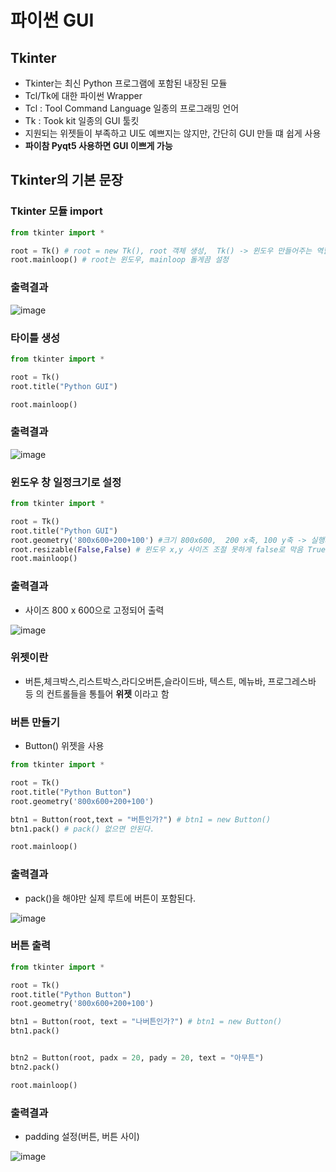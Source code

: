 # 파이썬 GUI

## Tkinter
- Tkinter는 최신 Python 프로그램에 포함된 내장된 모듈
- Tcl/Tk에 대한 파이썬 Wrapper
- Tcl : Tool Command Language 일종의 프로그래밍 언어
- Tk : Took kit 일종의 GUI 툴킷
- 지원되는 위젯들이 부족하고 UI도 예쁘지는 않지만, 간단히 GUI 만들 떄 쉽게 사용
- **파이참 Pyqt5 사용하면 GUI 이쁘게 가능**

## Tkinter의 기본 문장
### Tkinter 모듈 import
```py
from tkinter import *

root = Tk() # root = new Tk(), root 객체 생성,  Tk() -> 윈도우 만들어주는 역할
root.mainloop() # root는 윈도우, mainloop 돌게끔 설정

```

### 출력결과
![image](https://user-images.githubusercontent.com/82345970/166200466-11d95e03-b6ce-4725-b35a-5fffdf423fa6.png)

### 타이틀 생성
```py
from tkinter import *

root = Tk() 
root.title("Python GUI")

root.mainloop() 
```
### 출력결과
![image](https://user-images.githubusercontent.com/82345970/166200718-194fd414-6c13-4a56-97a9-d967f677dcbf.png)


### 윈도우 창 일정크기로 설정
```py
from tkinter import *

root = Tk() 
root.title("Python GUI")
root.geometry('800x600+200+100') #크기 800x600,  200 x축, 100 y축 -> 실행시 특정위치에 고정되서 나오게 해줌
root.resizable(False,False) # 윈도우 x,y 사이즈 조절 못하게 false로 막음 True로 하면 변경 가능
root.mainloop() 

```

### 출력결과
- 사이즈 800 x 600으로 고정되어 출력

![image](https://user-images.githubusercontent.com/82345970/166200947-8230439e-de6b-466c-9e27-994083f46b9a.png)

### 위젯이란
- 버튼,체크박스,리스트박스,라디오버튼,슬라이드바, 텍스트, 메뉴바, 프로그레스바 등 의 컨트롤들을 통틀어 **위젯** 이라고 함

### 버튼 만들기
- Button() 위젯을 사용

```py
from tkinter import *

root = Tk() 
root.title("Python Button")
root.geometry('800x600+200+100')

btn1 = Button(root,text = "버튼인가?") # btn1 = new Button()
btn1.pack() # pack() 없으면 안된다.

root.mainloop() 
```

### 출력결과
- pack()을 해야만 실제 루트에 버튼이 포함된다.
 
![image](https://user-images.githubusercontent.com/82345970/166202113-0a924c8b-e74a-4de8-8d24-d3b562f681bd.png)

### 버튼 출력
```py
from tkinter import *

root = Tk() 
root.title("Python Button")
root.geometry('800x600+200+100')

btn1 = Button(root, text = "나버튼인가?") # btn1 = new Button()
btn1.pack()


btn2 = Button(root, padx = 20, pady = 20, text = "아무튼")
btn2.pack()

root.mainloop() 
```

### 출력결과
- padding 설정(버튼, 버튼 사이)

![image](https://user-images.githubusercontent.com/82345970/166202485-6d035edf-57a9-4b71-bcb0-4bda102f912b.png)











